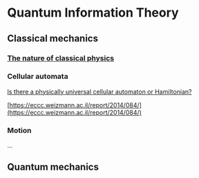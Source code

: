# Quantum Information Theory

## Classical mechanics

### [The nature of classical physics](https://github.com/schneider128k/quantum_info/blob/master/classical_mechanics.pdf)

### Cellular automata

[Is there a physically universal cellular automaton or Hamiltonian?](https://arxiv.org/abs/1009.1720)
  
[https://eccc.weizmann.ac.il/report/2014/084/](https://eccc.weizmann.ac.il/report/2014/084/)

### Motion

...

## Quantum mechanics
